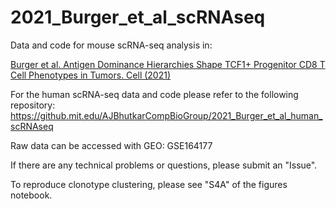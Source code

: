 # 2021_Burger_et_al_scRNAseq

Data and code for mouse scRNA-seq analysis in:

[Burger et al. Antigen Dominance Hierarchies Shape TCF1+ Progenitor CD8 T Cell Phenotypes in Tumors. Cell (2021)](https://dx.doi.org/10.2139/ssrn.3770111)

For the human scRNA-seq data and code please refer to the following repository: https://github.mit.edu/AJBhutkarCompBioGroup/2021_Burger_et_al_human_scRNAseq

Raw data can be accessed with GEO: GSE164177

If there are any technical problems or questions, please submit an "Issue".


To reproduce clonotype clustering, please see "S4A" of the figures notebook. 
